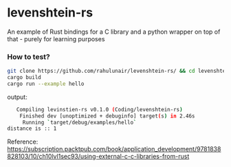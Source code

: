 # levenshtein-rs

An example of Rust bindings for a C library and a python wrapper on top of that - purely for learning purposes


### How to test?

```bash
git clone https://github.com/rahulunair/levenshtein-rs/ && cd levenshtein-rs
cargo build
cargo run --example hello
```

output:
```bash
   Compiling levinstien-rs v0.1.0 (Coding/levenshtein-rs)
    Finished dev [unoptimized + debuginfo] target(s) in 2.46s
     Running `target/debug/examples/hello`
distance is :: 1
```
Reference: https://subscription.packtpub.com/book/application_development/9781838828103/10/ch10lvl1sec93/using-external-c-c-libraries-from-rust
